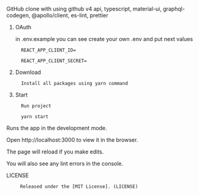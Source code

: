 GitHub clone with using github v4 api,
typescript, material-ui, graphql-codegen, @apollo/client, es-lint, prettier

1. OAuth

   in .env.example you can see create your own .env and put next values

         REACT_APP_CLIENT_ID=

         REACT_APP_CLIENT_SECRET=

2. Download

         Install all packages using yarn command


3. Start

         Run project

         yarn start

Runs the app in the development mode.

Open http://localhost:3000 to view it in the browser.

The page will reload if you make edits.

You will also see any lint errors in the console.

LICENSE

         Released under the [MIT License]. (LICENSE) 

